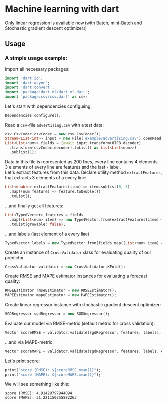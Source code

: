 # Machine learning with dart

Only linear regression is available now (with Batch, mini-Batch and Stochastic gradient descent optimizers)

## Usage

### A simple usage example:

Import all necessary packages: 

````dart  
import 'dart:io';
import 'dart:async';
import 'dart:convert';
import 'package:dart_ml/dart_ml.dart';
import 'package:csv/csv.dart' as csv;
````

Let's start with dependencies configuring:
````dart
Dependencies.configure();
````

Read a `csv`-file `advertising.csv` with a test data:
````dart
csv.CsvCodec csvCodec = new csv.CsvCodec();
Stream<List<int>> input = new File('example/advertising.csv').openRead();
List<List<num>> fields = (await input.transform(UTF8.decoder)
  .transform(csvCodec.decoder).toList() as List<List<num>>)
  .sublist(1);
````

Data in this file is represented as 200 lines, every line contains 4 elements. 3 elements of every line are features and the last - label.  
Let's extract features from this data. Declare utility method `extractFeatures`, that extracts 3 elements of a every line: 
````dart
List<double> extractFeatures(item) => item.sublist(0, 3)
  .map((num feature) => feature.toDouble())
  .toList();
````

...and finally get all features:
```dart
List<TypedVector> features = fields
  .map((List<num> item) => new TypedVector.from(extractFeatures(item)))
  .toList(growable: false);
```

...and labels (last element of a every line)
````dart
TypedVector labels = new TypedVector.from(fields.map((List<num> item) => item.last.toDouble()).toList());
````

Create an instance of `CrossValidator` class for evaluating quality of our predictor
````dart
CrossValidator validator = new CrossValidator.KFold();
````

Create RMSE and MAPE estimator instances for evaluating a forecast quality:
````dart
RMSEEstimator rmseEstimator = new RMSEEstimator();
MAPEEstimator mapeEstimator = new MAPEEstimator();
````

Create linear regressor instance with stochastic gradient descent optimizer: 
````dart
SGDRegressor sgdRegressor = new SGDRegressor();
````

Evaluate our model via RMSE-metric (default metric for cross validation):
````dart
Vector scoreRMSE = validator.validate(sgdRegressor, features, labels);
````

...and via MAPE-metric:
````dart
Vector scoreMAPE = validator.validate(sgdRegressor, features, labels, estimator: mapeEstimator);
````

Let's print score:
````dart
print("score (RMSE): ${scoreRMSE.mean()}");
print("score (MAPE): ${scoreMAPE.mean()}");
````

We will see something like this:
````
score (RMSE): 4.91429797944094
score (MAPE): 31.221150755882263
````
